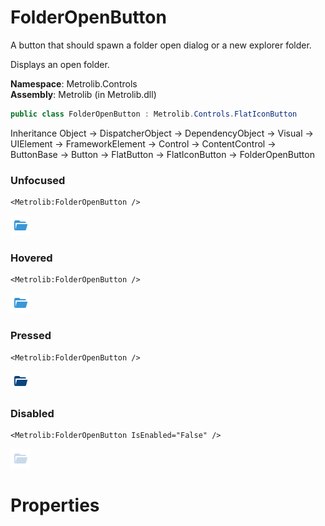 # FolderOpenButton  

A button that should spawn a folder open dialog or a new explorer folder.

Displays an open folder.

**Namespace**: Metrolib.Controls  
**Assembly**: Metrolib (in Metrolib.dll)  

```C#
public class FolderOpenButton : Metrolib.Controls.FlatIconButton
```

Inheritance Object -> DispatcherObject -> DependencyObject -> Visual -> UIElement -> FrameworkElement -> Control -> ContentControl -> ButtonBase -> Button -> FlatButton -> FlatIconButton -> FolderOpenButton
### Unfocused

```xaml
<Metrolib:FolderOpenButton />

```
![Image of FolderOpenButton, Unfocused](Unfocused.png)

### Hovered

```xaml
<Metrolib:FolderOpenButton />

```
![Image of FolderOpenButton, Hovered](Hovered.png)

### Pressed

```xaml
<Metrolib:FolderOpenButton />

```
![Image of FolderOpenButton, Pressed](Pressed.png)

### Disabled

```xaml
<Metrolib:FolderOpenButton IsEnabled="False" />

```
![Image of FolderOpenButton, Disabled](Disabled.png)

# Properties  

